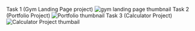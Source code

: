 Task 1 (Gym Landing Page project)
![gym landing page thumbnail](https://github.com/Harshwardhan-singh-rao/CodSoft-InternShip/assets/167954174/6fe78c73-9c63-4157-9fba-40ca6373becf)
Task 2 (Portfolio Project)
![Portfolio thumbnail](https://github.com/Harshwardhan-singh-rao/CodSoft-InternShip/assets/167954174/db298db2-8b01-4b59-b7ec-6b7d45adaaa6)
Task 3 (Calculator Project)
![Calculator Project thumbail](https://github.com/Harshwardhan-singh-rao/CodSoft-InternShip/assets/167954174/84a05355-52b8-48c0-9f8e-88a46d6b246b)

